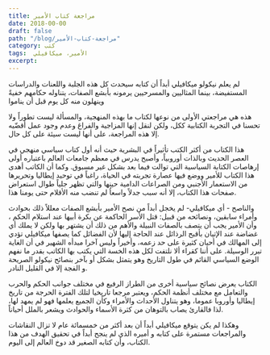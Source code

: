 ```yaml
---
title: مراجعة كتاب الأمير
date: 2018-00-00
draft: false
path: "/blog/مراجعة-كتاب-الأمير"
category: كتب
tags:  الأمير، ميكافيلي
excerpt:
---
```

لم يعلم نيكولو ميكافيلي أبداً أن كتابه سيحدث كل هذه الجلبة واللعنات والدراسات المستفيضة، بينما المثاليين والمسرحيين يرمونه بأبشع الصفات، يتناوله حكامهم خفيةً وينهلون منه كل يوم قبل أن يناموا

هذه هي مراجعتي الأولى من نوعها لكتاب ما بهذه المنهجية، والمسألة ليست تطوراً ولا تحسنا في التجربة الكتابية ككل، ولكن لنقل إنها المزاجية والفراغ وعدم وجود عمل أقضّيه إلا هذه المراجعة، على أنها ليست سيئة على كل حال.

هذا الكتاب من أكثر الكتب تأثيراً في البشرية حيث أنه أول كتاب سياسي منهجي في العصر الحديث وبالذات أوروبياً، وأصبح يدرس في معظم جامعات العالم باعتباره أولى إرهاصات الكتابة السياسية التي توالت فيما بعد بشكل غير مسبوق. وكما أن الكاتب أهدى هذا الكتاب للأمير ووضع فيها عصارة تجربته في الحياة، راغباً في توحيد إيطاليا وتحريرها من الاستعمار الأجنبي ومن الصراعات الدامية حينها والتي تظهر جلياً طوال استعراض صفحات هذا الكتاب، إلا أنه سبب جدلاً واسعاُ لم تنضب منه الأقلام حتى يومنا هذا.

والناصح - أي ميكافيلي- لم يخجل أبداً من نصح الأمير بأبشع الصفات معللاً ذلك بحوادث وأمراء سابقين، ونصائحه من قبيل: قتل الأسر الحاكمة عن بكرة أبيها عند استلام الحكم ، وأن الأمير يجب أن يتصف بالصفات النبيلة والأهم من ذلك أن يشتهر بها ولكن لا يملك أي غضاضة عند الإتيان بأقبح الرذائل عند الحاجة إليها لأن الفضائل كما يصفها ميكافيلي تؤدي إلى المهالك في أحيان كثيرة على حد زعمه، وأخيراً وليس آخرا مبدأه الشهير في أن الغاية تبرر الوسيلة. على أننا كقراء ألا نلتفت لكل هذه الخسة التي يكتب بها الكاتب بقدر ما نفهم الوضع السياسي القائم في طول التاريخ وهو يتمثل بشكل أو بآخر بنصائح نيكولو الصريحة و الفجة إلا في القليل النادر.

الكتاب يعرض نصائح سياسية أخرى من الطراز الرفيع في مختلف جوانب الحكم والحرب والتعامل مع مختلف أنظمة الحكم، ويعتبر مرجعا تاريخيا لتلك الفترة الحرجة من تاريخ إيطاليا وأوروبا عموما، وهو يتناول الأحداث والأمراء وكأن الجميع يعلمها فهو لم يمهد لها، لذا فالقارئ يصاب بالتوهان من كثرة الأسماء والحوادث ويشعر بالملل أحياناً.

وهكذا لم يكن يتوقع ميكافيلي أبداً أن بعد أكثر من خمسمائة عام لا تزال النقاشات والمراجعات مستمرة على كتابه و أميره الذي لم ينجح أبداً في تحقيق الهدف من هذا الكتاب، وأن كتابه الصغير قد دوخ العالم إلى اليوم.
